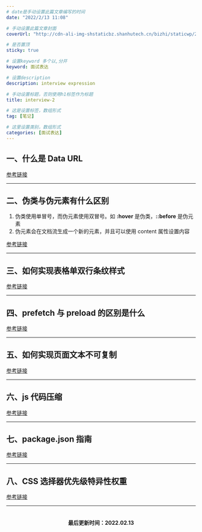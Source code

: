 ```yaml
---
# date是手动设置此篇文章编写的时间
date: "2022/2/13 11:08"

# 手动设置此篇文章封面
coverUrl: "http://cdn-ali-img-shstaticbz.shanhutech.cn/bizhi/staticwp/202107/0ee3a54e877205a6bd29ca2d23f44b43--2771443509.jpg"

# 是否置顶
sticky: true

# 设置keyword 多个以,分开
keyword: 面试表达

# 设置description
description: interview expression

# 手动设置标题，否则使用h1标签作为标题
title: interview-2

# 这是设置标签，数组形式
tag: [笔记]

# 这里设置类别，数组形式
categories: [面试表达]
---
```


## 一、什么是 Data URL

[参考链接](https://q.shanyue.tech/fe/html/478.html)

---

## 二、伪类与伪元素有什么区别
1. 伪类使用单冒号，而伪元素使用双冒号。如 **:hover** 是伪类，**::before** 是伪元素
2. 伪元素会在文档流生成一个新的元素，并且可以使用 content 属性设置内容

[参考链接](https://www.cnblogs.com/ammyben/p/8012747.html)

---

## 三、如何实现表格单双行条纹样式

[参考链接](https://q.shanyue.tech/fe/css/309.html)

---

## 四、prefetch 与 preload 的区别是什么

[参考链接](https://q.shanyue.tech/fe/dom/286.html)

---

## 五、如何实现页面文本不可复制

[参考链接](https://q.shanyue.tech/fe/dom/454.html)

---

## 六、js 代码压缩

[参考链接](https://q.shanyue.tech/engineering/138.html)

---

## 七、package.json 指南

[参考链接](http://nodejs.cn/learn/the-package-json-guide)

---

## 八、CSS 选择器优先级特异性权重

[参考链接](https://zxuqian.cn/css-selector-specificity/)

---

<div style="font-weight:700; text-align:center; padding-top:20px;">最后更新时间：2022.02.13</div>